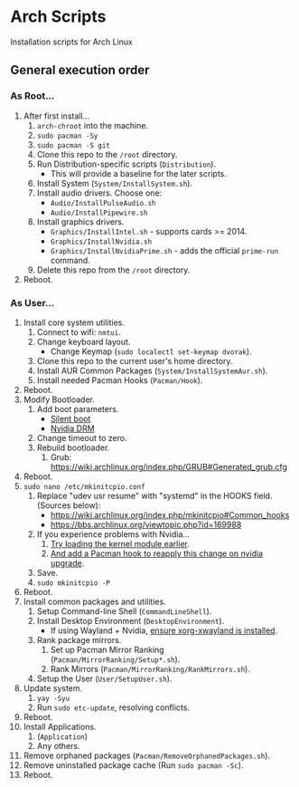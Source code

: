 # Arch Scripts
Installation scripts for Arch Linux

## General execution order

### As Root...

1. After first install...
    1. `arch-chroot` into the machine.
    2. `sudo pacman -Sy`
    3. `sudo pacman -S git`
    4. Clone this repo to the `/root` directory.
    5. Run Distribution-specific scripts (`Distribution`).
        * This will provide a baseline for the later scripts.
    6. Install System (`System/InstallSystem.sh`).
    7. Install audio drivers. Choose one:
        * `Audio/InstallPulseAudio.sh`
        * `Audio/InstallPipewire.sh`
    8. Install graphics drivers.
        * `Graphics/InstallIntel.sh` - supports cards >= 2014.
        * `Graphics/InstallNvidia.sh`
        * `Graphics/InstallNvidiaPrime.sh` - adds the official `prime-run` command.
    9. Delete this repo from the `/root` directory.
2. Reboot.

### As User...

1. Install core system utilities.
    1. Connect to wifi: `nmtui`.
    2. Change keyboard layout.
        * Change Keymap (`sudo localectl set-keymap dvorak`).
    3. Clone this repo to the current user's home directory.
    4. Install AUR Common Packages (`System/InstallSystemAur.sh`).
    5. Install needed Pacman Hooks (`Pacman/Hook`).
2. Reboot.
3. Modify Bootloader.
    1. Add boot parameters.
        * [Silent boot](https://wiki.archlinux.org/index.php/silent_boot#Kernel_parameters)
        * [Nvidia DRM](https://wiki.archlinux.org/title/NVIDIA#DRM_kernel_mode_setting)
    2. Change timeout to zero.
    3. Rebuild bootloader.
        1. Grub: https://wiki.archlinux.org/index.php/GRUB#Generated_grub.cfg
4. Reboot.
5. `sudo nano /etc/mkinitcpio.conf`
    1. Replace "udev usr resume" with "systemd" in the HOOKS field. (Sources below):
        * https://wiki.archlinux.org/index.php/mkinitcpio#Common_hooks
        * https://bbs.archlinux.org/viewtopic.php?id=169988
    2. If you experience problems with Nvidia...
        1. [Try loading the kernel module earlier](https://wiki.archlinux.org/title/NVIDIA#Early_loading).
        2. [And add a Pacman hook to reapply this change on nvidia upgrade](https://wiki.archlinux.org/title/NVIDIA#pacman_hook).
    3. Save.
    4. `sudo mkinitcpio -P`
6. Reboot.
7. Install common packages and utilities.
    1. Setup Command-line Shell (`CommandLineShell`).
    2. Install Desktop Environment (`DesktopEnvironment`).
        * If using Wayland + Nvidia, [ensure xorg-xwayland is installed](https://wiki.archlinux.org/title/Wayland#XWayland).
    3. Rank package mirrors.
        1. Set up Pacman Mirror Ranking (`Pacman/MirrorRanking/Setup*.sh`).
        2. Rank Mirrors (`Pacman/MirrorRanking/RankMirrors.sh`).
    4. Setup the User (`User/SetupUser.sh`).
8. Update system.
    1. `yay -Syu`
    2. Run `sudo etc-update`, resolving conflicts.
9. Reboot.
10. Install Applications.
    1. (`Application`)
    2. Any others.
11. Remove orphaned packages (`Pacman/RemoveOrphanedPackages.sh`).
12. Remove uninstalled package cache (Run `sudo pacman -Sc`).
13. Reboot.
